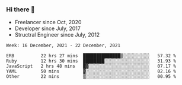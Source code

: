 ### Hi there 👋

- Freelancer since Oct, 2020
- Developer since July, 2017
- Structral Engineer since July, 2012

<!--START_SECTION:waka-->
```text
Week: 16 December, 2021 - 22 December, 2021

ERB          22 hrs 27 mins  ██████████████▒░░░░░░░░░░   57.32 % 
Ruby         12 hrs 30 mins  ████████░░░░░░░░░░░░░░░░░   31.93 % 
JavaScript   2 hrs 48 mins   █▓░░░░░░░░░░░░░░░░░░░░░░░   07.17 % 
YAML         50 mins         ▓░░░░░░░░░░░░░░░░░░░░░░░░   02.16 % 
Other        22 mins         ▒░░░░░░░░░░░░░░░░░░░░░░░░   00.95 % 
```
<!--END_SECTION:waka-->

